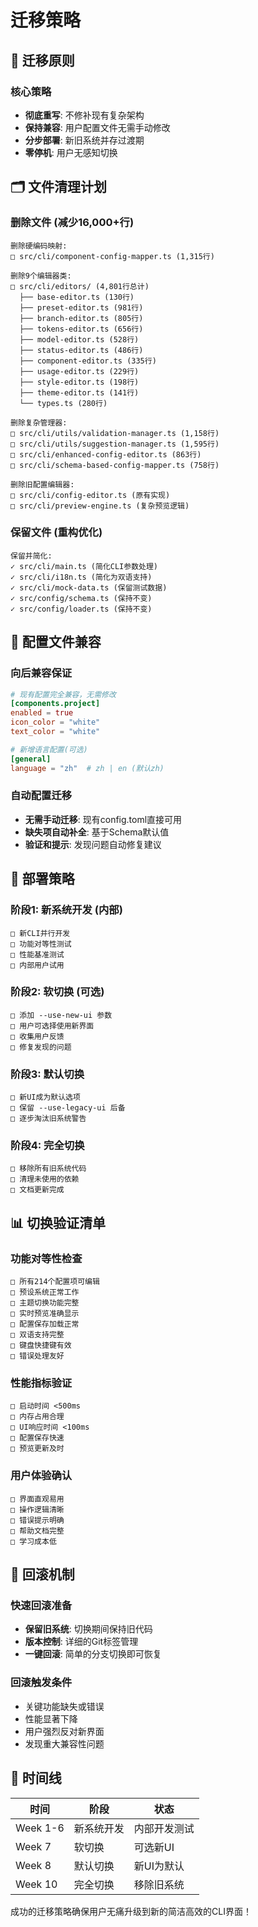# 迁移策略

## 🎯 迁移原则

### 核心策略
- **彻底重写**: 不修补现有复杂架构
- **保持兼容**: 用户配置文件无需手动修改
- **分步部署**: 新旧系统并存过渡期
- **零停机**: 用户无感知切换

## 🗂️ 文件清理计划

### 删除文件 (减少16,000+行)
```
删除硬编码映射:
□ src/cli/component-config-mapper.ts (1,315行)

删除9个编辑器类:
□ src/cli/editors/ (4,801行总计)
  ├── base-editor.ts (130行)
  ├── preset-editor.ts (981行)  
  ├── branch-editor.ts (805行)
  ├── tokens-editor.ts (656行)
  ├── model-editor.ts (528行)
  ├── status-editor.ts (486行)
  ├── component-editor.ts (335行)
  ├── usage-editor.ts (229行)
  ├── style-editor.ts (198行)
  ├── theme-editor.ts (141行)
  └── types.ts (280行)

删除复杂管理器:
□ src/cli/utils/validation-manager.ts (1,158行)
□ src/cli/utils/suggestion-manager.ts (1,595行)
□ src/cli/enhanced-config-editor.ts (863行)
□ src/cli/schema-based-config-mapper.ts (758行)

删除旧配置编辑器:
□ src/cli/config-editor.ts (原有实现)
□ src/cli/preview-engine.ts (复杂预览逻辑)
```

### 保留文件 (重构优化)
```
保留并简化:
✓ src/cli/main.ts (简化CLI参数处理)
✓ src/cli/i18n.ts (简化为双语支持)  
✓ src/cli/mock-data.ts (保留测试数据)
✓ src/config/schema.ts (保持不变)
✓ src/config/loader.ts (保持不变)
```

## 🔄 配置文件兼容

### 向后兼容保证
```toml
# 现有配置完全兼容，无需修改
[components.project]
enabled = true
icon_color = "white"
text_color = "white"

# 新增语言配置(可选)  
[general]
language = "zh"  # zh | en (默认zh)
```

### 自动配置迁移
- **无需手动迁移**: 现有config.toml直接可用
- **缺失项自动补全**: 基于Schema默认值  
- **验证和提示**: 发现问题自动修复建议

## 🚀 部署策略

### 阶段1: 新系统开发 (内部)
```
□ 新CLI并行开发
□ 功能对等性测试
□ 性能基准测试
□ 内部用户试用
```

### 阶段2: 软切换 (可选)
```
□ 添加 --use-new-ui 参数
□ 用户可选择使用新界面
□ 收集用户反馈
□ 修复发现的问题
```

### 阶段3: 默认切换
```
□ 新UI成为默认选项
□ 保留 --use-legacy-ui 后备
□ 逐步淘汰旧系统警告
```

### 阶段4: 完全切换  
```
□ 移除所有旧系统代码
□ 清理未使用的依赖
□ 文档更新完成
```

## 📊 切换验证清单

### 功能对等性检查
```
□ 所有214个配置项可编辑
□ 预设系统正常工作
□ 主题切换功能完整
□ 实时预览准确显示
□ 配置保存加载正常
□ 双语支持完整
□ 键盘快捷键有效
□ 错误处理友好
```

### 性能指标验证
```
□ 启动时间 <500ms
□ 内存占用合理
□ UI响应时间 <100ms  
□ 配置保存快速
□ 预览更新及时
```

### 用户体验确认
```
□ 界面直观易用
□ 操作逻辑清晰
□ 错误提示明确
□ 帮助文档完整
□ 学习成本低
```

## 🔧 回滚机制

### 快速回滚准备
- **保留旧系统**: 切换期间保持旧代码
- **版本控制**: 详细的Git标签管理
- **一键回滚**: 简单的分支切换即可恢复

### 回滚触发条件
- 关键功能缺失或错误
- 性能显著下降
- 用户强烈反对新界面
- 发现重大兼容性问题

## 📅 时间线

| 时间 | 阶段 | 状态 |
|------|------|------|
| Week 1-6 | 新系统开发 | 内部开发测试 |
| Week 7 | 软切换 | 可选新UI |
| Week 8 | 默认切换 | 新UI为默认 |
| Week 10 | 完全切换 | 移除旧系统 |

成功的迁移策略确保用户无痛升级到新的简洁高效的CLI界面！